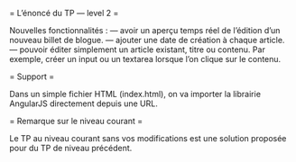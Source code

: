 = L’énoncé du TP — level 2 =

Nouvelles fonctionnalités :
— avoir un aperçu temps réel de l’édition d’un nouveau billet de blogue.
— ajouter une date de création à chaque article.
— pouvoir éditer simplement un article existant, titre ou contenu. Par exemple, créer un input ou un textarea lorsque l’on clique sur le contenu.

= Support =

Dans un simple fichier HTML (index.html), on va importer la librairie AngularJS directement depuis une URL.

= Remarque sur le niveau courant =

Le TP au niveau courant sans vos modifications est une solution proposée pour du TP de niveau précédent.